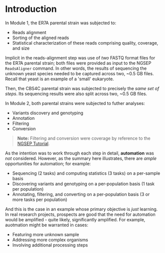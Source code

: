 # Introduction 

<!--- motivation --->

In Module 1, the ER7A parental strain was subjected to:

- Reads alignment 
- Sorting of the aligned reads 
- Statistical characterization of these reads comprising quality, coverage, and size

Implicit in the reads-alignment step was use of _two_ FASTQ format files for the ER7A parental strain; both files were provided as input to the NGSEP `ReadsAligner` command. In other words, the results of sequencing the unknown yeast species needed to be captured across two, ~0.5 GB files. Recall that yeast is an example of a 'small' eukaryote. 

Then, the CBS4C parental strain was subjected to precisely the _same set of steps_. Its sequencing results were also split across two, ~0.5 GB files. 

In Module 2, both parental strains were subjected to futher analyses:

- Variants discovery and genotyping 
- Annotation 
- Filtering 
- Conversion 

> **Note:**
> Filtering and conversion were coverage by reference to the [NGSEP Tutorial](https://sourceforge.net/projects/ngsep/files/training/Tutorial.txt/download). 

As the intention was to work through each step in detail, **automation** was _not_ considered. However, as the summary here illustrates, there are _ample_ opportunities for automation; for example:

- Sequencing (2 tasks) and computing statistics (3 tasks) on a per-sample basis 
- Discovering variants and genotyping on a per-population basis (1 task per population)
- Annotating, filtering, and converting on a per-population basis (3 or more tasks per population)

And this is the case in an example whose primary objective is _just_ learning. In real research projects, prospects are good that the need for automation would be amplified - quite likely, significantly amplified. For example, auotmation might be warranted in cases:

- Featuring more unknown sample 
- Addressing more complex organisms 
- Involving additional processing steps 

